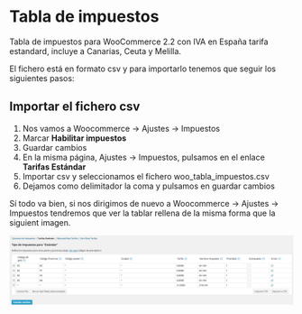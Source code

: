 Tabla de impuestos
==================

Tabla de impuestos para WooCommerce 2.2 con IVA en España tarifa estandard, incluye a Canarias, Ceuta y Melilla.

El fichero está en formato csv y para importarlo tenemos que seguir los siguientes pasos:

## Importar el fichero csv
1. Nos vamos a Woocommerce -> Ajustes -> Impuestos
  1. Marcar **Habilitar impuestos**
  2. Guardar cambios
2. En la misma página, Ajustes -> Impuestos, pulsamos en el enlace **Tarifas Estándar**
  1. Importar csv y seleccionamos el fichero woo_tabla_impuestos.csv
  2. Dejamos como delimitador la coma y pulsamos en guardar cambios

 Sí todo va bien, si nos dirigimos de nuevo a  Woocommerce -> Ajustes -> Impuestos tendremos que ver la tablar rellena de la misma forma que la siguient imagen.

 ![Table de impuestos](tabla-impuestos-es-woocomerce.png)
